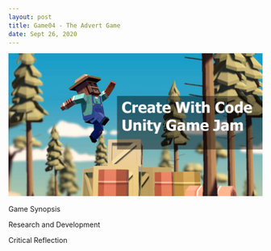 ```yaml
---
layout: post
title: Game04 - The Advert Game  
date: Sept 26, 2020
--- 
```


<img src="../images/Create_with_code.jpg" alt="Create With Code">  
  
Game Synopsis   
  
Research and Development  
  
Critical Reflection  
  
  
